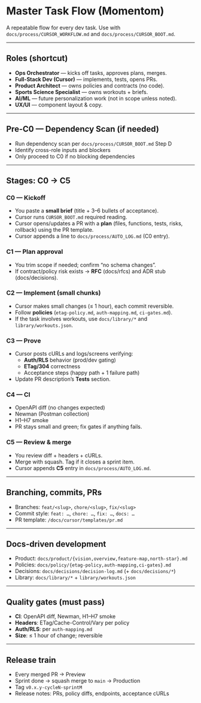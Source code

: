 # Master Task Flow (Momentom)

A repeatable flow for every dev task. Use with `docs/process/CURSOR_WORKFLOW.md` and `docs/process/CURSOR_BOOT.md`.

---

## Roles (shortcut)
- **Ops Orchestrator** — kicks off tasks, approves plans, merges.
- **Full-Stack Dev (Cursor)** — implements, tests, opens PRs.
- **Product Architect** — owns policies and contracts (no code).
- **Sports Science Specialist** — owns workouts + briefs.
- **AI/ML** — future personalization work (not in scope unless noted).
- **UX/UI** — component layout & copy.

---

## Pre-C0 — Dependency Scan (if needed)
- Run dependency scan per `docs/process/CURSOR_BOOT.md` Step D
- Identify cross-role inputs and blockers
- Only proceed to C0 if no blocking dependencies

---

## Stages: C0 → C5

### C0 — Kickoff
- You paste a **small brief** (title + 3–6 bullets of acceptance).
- Cursor runs `CURSOR_BOOT.md` required reading.
- Cursor opens/updates a PR with a **plan** (files, functions, tests, risks, rollback) using the PR template.
- Cursor appends a line to `docs/process/AUTO_LOG.md` (C0 entry).

### C1 — Plan approval
- You trim scope if needed; confirm “no schema changes”.
- If contract/policy risk exists → **RFC** (docs/rfcs) and ADR stub (docs/decisions).

### C2 — Implement (small chunks)
- Cursor makes small changes (≤ 1 hour), each commit reversible.
- Follow **policies** (`etag-policy.md`, `auth-mapping.md`, `ci-gates.md`).
- If the task involves workouts, use `docs/library/*` and `library/workouts.json`.

### C3 — Prove
- Cursor posts cURLs and logs/screens verifying:
  - **Auth/RLS** behavior (prod/dev gating)
  - **ETag/304** correctness
  - Acceptance steps (happy path + 1 failure path)
- Update PR description’s **Tests** section.

### C4 — CI
- OpenAPI diff (no changes expected)  
- Newman (Postman collection)  
- H1–H7 smoke
- PR stays small and green; fix gates if anything fails.

### C5 — Review & merge
- You review diff + headers + cURLs.
- Merge with squash. Tag if it closes a sprint item.
- Cursor appends **C5** entry in `docs/process/AUTO_LOG.md`.

---

## Branching, commits, PRs
- Branches: `feat/<slug>`, `chore/<slug>`, `fix/<slug>`
- Commit style: `feat: …`, `chore: …`, `fix: …`, `docs: …`
- PR template: `/docs/cursor/templates/pr.md`

---

## Docs-driven development
- Product: `docs/product/{vision,overview,feature-map,north-star}.md`
- Policies: `docs/policy/{etag-policy,auth-mapping,ci-gates}.md`
- Decisions: `docs/decisions/decision-log.md` (+ `docs/decisions/*`)
- Library: `docs/library/*` + `library/workouts.json`

---

## Quality gates (must pass)
- **CI**: OpenAPI diff, Newman, H1–H7 smoke
- **Headers**: ETag/Cache-Control/Vary per policy
- **Auth/RLS**: per `auth-mapping.md`
- **Size**: ≤ 1 hour of change; reversible

---

## Release train
- Every merged PR → Preview
- Sprint done → squash merge to `main` → Production
- Tag `v0.x.y-cycleN-sprintM`
- Release notes: PRs, policy diffs, endpoints, acceptance cURLs